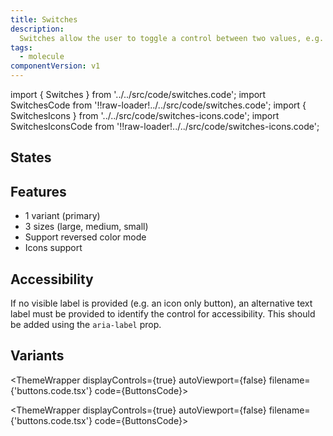 ```yaml
---
title: Switches
description:
  Switches allow the user to toggle a control between two values, e.g. On / Off
tags:
  - molecule
componentVersion: v1
---
```


<!-- CODE IMPORTS -->

<!-- prettier-ignore -->
import { Switches } from '../../src/code/switches.code';
import SwitchesCode from '!!raw-loader!../../src/code/switches.code';
import { SwitchesIcons } from '../../src/code/switches-icons.code';
import SwitchesIconsCode from '!!raw-loader!../../src/code/switches-icons.code';

<!-- END CODE IMPORTS -->

<DocHeader props={props}/>

## States

<ThemeWrapper autoViewport={false}>
  <Switches />
</ThemeWrapper>

## Features

- 1 variant (primary)
- 3 sizes (large, medium, small)
- Support reversed color mode
- Icons support

## Accessibility

If no visible label is provided (e.g. an icon only button), an alternative text
label must be provided to identify the control for accessibility. This should be
added using the `aria-label` prop.

## Variants

<!-- prettier-ignore -->
<ThemeWrapper 
  displayControls={true}
  autoViewport={false}
  filename={'buttons.code.tsx'} 
  code={ButtonsCode}>
  <Switches />
</ThemeWrapper>

<!-- prettier-ignore -->
<ThemeWrapper 
  displayControls={true}
  autoViewport={false}
  filename={'buttons.code.tsx'} 
  code={ButtonsCode}>
  <SwitchesIcons />
</ThemeWrapper>
